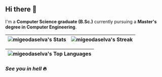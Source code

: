## Hi there 👋

I'm a **Computer Science graduate (B.Sc.)** currently pursuing a **Master's degree in Computer Engineering**.

| ![migeodaselva's Stats](https://github-readme-stats.vercel.app/api?username=migeodaselva&theme=dark&show_icons=true&hide_border=true&count_private=true) | ![migeodaselva's Streak](https://github-readme-streak-stats.herokuapp.com/?user=migeodaselva&theme=dark&hide_border=true) |
|---|---|

| ![migeodaselva's Top Languages](https://github-readme-stats.vercel.app/api/top-langs/?username=migeodaselva&theme=dark&show_icons=true&hide_border=true&layout=compact) |
|---|


<!--
**migeodaselva/migeodaselva** is a ✨ _special_ ✨ repository because its `README.md` (this file) appears on your GitHub profile.

Here are some ideas to get you started:

- 🔭 I’m currently working on ...
- 🌱 I’m currently learning ...
- 👯 I’m looking to collaborate on ...
- 🤔 I’m looking for help with ...
- 💬 Ask me about ...
- 📫 How to reach me: ...
- 😄 Pronouns: ...
- ⚡ Fun fact: ...
-->
### _See you in hell_ 🔥
